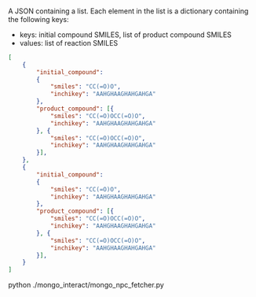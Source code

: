 ### 

A JSON containing a list.
Each element in the list is a dictionary containing the following keys:
- keys: initial compound SMILES, list of product compound SMILES 
- values: list of reaction SMILES


```json
[
    {
        "initial_compound": 
        {
            "smiles": "CC(=O)O",
            "inchikey": "AAHGHAAGHAHGAHGA"
        },
        "product_compound": [{
            "smiles": "CC(=O)OCC(=O)O",
            "inchikey": "AAHGHAAGHAHGAHGA"
        }, {
            "smiles": "CC(=O)OCC(=O)O",
            "inchikey": "AAHGHAAGHAHGAHGA"
        }],
    },
    {
        "initial_compound": 
        {
            "smiles": "CC(=O)O",
            "inchikey": "AAHGHAAGHAHGAHGA"
        },
        "product_compound": [{
            "smiles": "CC(=O)OCC(=O)O",
            "inchikey": "AAHGHAAGHAHGAHGA"
        }, {
            "smiles": "CC(=O)OCC(=O)O",
            "inchikey": "AAHGHAAGHAHGAHGA"
        }],
    }
]
```


python ./mongo_interact/mongo_npc_fetcher.py


